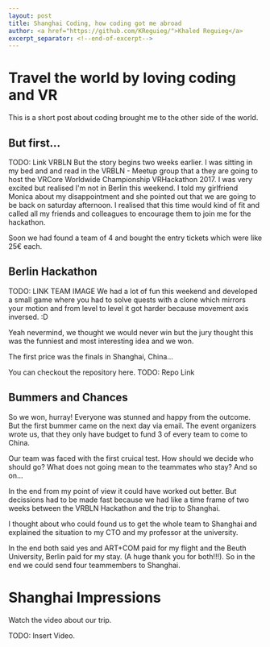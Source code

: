 ```yaml
---
layout: post
title: Shanghai Coding, how coding got me abroad
author: <a href="https://github.com/KReguieg/">Khaled Reguieg</a>
excerpt_separator: <!--end-of-excerpt-->
---
```


# Travel the world by loving coding and VR

This is a short post about coding brought me to the other side of the world.

## But first...

TODO: Link VRBLN
But the story begins two weeks earlier. I was sitting in my bed and and read in the VRBLN - Meetup group that a they are going to host the VRCore Worldwide Championship VRHackathon 2017. I was very excited but realised I'm not in Berlin this weekend. I told my girlfriend Monica about my disappointment and she pointed out that we are going to be back on saturday afternoon. I realised that this time would kind of fit and called all my friends and colleagues to encourage them to join me for the hackathon.

Soon we had found a team of 4 and bought the entry tickets which were like 25€ each.

## Berlin Hackathon

TODO: LINK TEAM IMAGE
We had a lot of fun this weekend and developed a small game where you had to solve quests with a clone which mirrors your motion and from level to level it got harder because movement axis inversed. :D

Yeah nevermind, we thought we would never win but the jury thought this was the funniest and most interesting idea and we won.

The first price was the finals in Shanghai, China...

You can checkout the repository here. TODO: Repo Link

## Bummers and Chances

So we won, hurray! Everyone was stunned and happy from the outcome. But the first bummer came on the next day via email. The event organizers wrote us, that they only have budget to fund 3 of every team to come to China.

Our team was faced with the first cruical test. How should we decide who should go? What does not going mean to the teammates who stay? And so on...

In the end from my point of view it could have worked out better. But decissions had to be made fast because we had like a time frame of two weeks between the VRBLN Hackathon and the trip to Shanghai.

I thought about who could found us to get the whole team to Shanghai and explained the situation to my CTO and my professor at the university.

In the end both said yes and ART+COM paid for my flight and the Beuth University, Berlin paid for my stay. (A huge thank you for both!!!). So in the end we could send four teammembers to Shanghai.

# Shanghai Impressions

Watch the video about our trip.

TODO: Insert Video.

